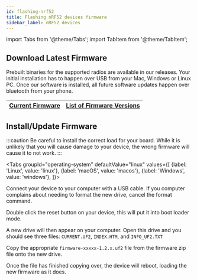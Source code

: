 ```yaml
---
id: flashing-nrf52
title: Flashing nRF52 devices firmware
sidebar_label: nRF52 devices
---
```

import Tabs from '@theme/Tabs';
import TabItem from '@theme/TabItem';

## Download Latest Firmware

Prebuilt binaries for the supported radios are available in our releases. Your initial installation has to happen over USB from your Mac, Windows or Linux PC. Once our software is installed, all future software updates happen over bluetooth from your phone.

<!--- TODO I'd like to create prettier buttons for this than just a table --->
| [Current Firmware](https://github.com/meshtastic/meshtastic-device/releases/latest) | [List of Firmware Versions](https://github.com/meshtastic/meshtastic-device/releases/) |
| :--------------: | :-----------------------: |


## Install/Update Firmware
:::caution
Be careful to install the correct load for your board. While it is unlikely that you will cause damage to your device, the wrong firmware will cause it to not work.
:::

<Tabs
  groupId="operating-system"
  defaultValue="linux"
  values={[
    {label: 'Linux', value: 'linux'},
    {label: 'macOS', value: 'macos'},
    {label: 'Windows', value: 'windows'},
  ]}>
  <TabItem value="linux">

  </TabItem>
  <TabItem value="macos">


  </TabItem>
  <TabItem value="windows">

Connect your device to your computer with a USB cable. If you computer complains about needing to format the new drive, cancel the format command.

Double click the reset button on your device, this will put it into boot loader mode.

A new drive will then appear on your computer. Open this drive and you should see three files: `CURRENT.UF2`, `INDEX.HTM`, and `INFO_UF2.TXT`

Copy the appropriate `firmware-xxxxx-1.2.x.uf2` file from the firmware zip file onto the new drive.

Once the file has finished copying over, the device will reboot, loading the new firmware as it does.

  </TabItem>
</Tabs>

